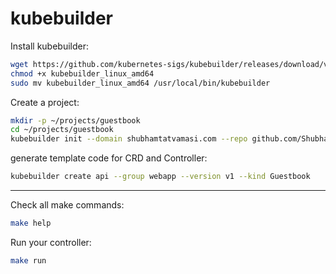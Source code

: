 # kubebuilder

Install kubebuilder:
```bash
wget https://github.com/kubernetes-sigs/kubebuilder/releases/download/v3.5.0/kubebuilder_linux_amd64
chmod +x kubebuilder_linux_amd64
sudo mv kubebuilder_linux_amd64 /usr/local/bin/kubebuilder
```

Create a project:
```bash
mkdir -p ~/projects/guestbook
cd ~/projects/guestbook
kubebuilder init --domain shubhamtatvamasi.com --repo github.com/ShubhamTatvamasi/guestbook
```

generate template code for CRD and Controller:
```bash
kubebuilder create api --group webapp --version v1 --kind Guestbook
```

---

Check all make commands:
```bash
make help
```

Run your controller:
```bash
make run
```

